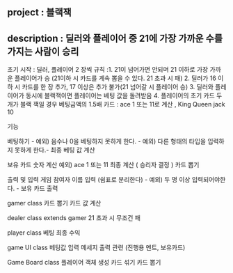 ## project : 블랙잭

## description : 딜러와 플레이어 중 21에 가장 가까운 수를 가지는 사람이 승리
초기 시작 : 딜러, 플레이어 2 장씩
규칙 :1. 21이 넘어가면 안되며 21 이하로 가장 가까운 플레이어가 승 (21이하 시 카드를 계속 뽑을 수 있다. 21 초과 시 패)
2. 딜러가 16 이하 시 카드를 한 장 추가, 17 이상은 추가 불가(21 넘어갈 시 플레이어 승)
3. 딜러와 플레이어가 동시에 블랙잭이면 플레이어는 베팅 값을 돌려받음
4. 플레이어의 초기 카드 두개가 블랙 잭일 경우 베팅금액의 1.5배
카드 : ace 1 또는 11로 계산 , King Queen jack 10

기능

베팅하기 -
예외) 음수나 0을 베팅하지 못하게 한다. -
예외) 다른 형태의 타입을 입력하지 못하게 한다.-
최종 베팅 값 계산

보유 카드 숫자 계산
예외) ace 1 또는 11
최종 계산 ( 승리자 결정 )
카드 뽑기

출력 및 입력
게임 참여자 이름 입력 (쉼표로 분리한다) -
예외) 두 명 이상 입력되어야한다. -
보유 카드 출력

gamer class
카드 뽑기
카드 값 계산

dealer class extends gamer
21 초과 시 무조건 패

player class
베팅
최종 수익

game UI class
베팅값 입력
메세지 출력 관련 (진행용 멘트, 보유카드)


Game Board class
플레이어 객체 생성
카드 섞기
카드 뽑기
